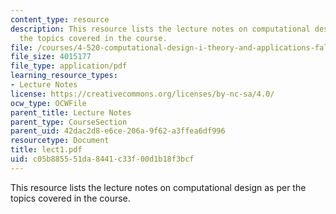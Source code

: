 ```yaml
---
content_type: resource
description: This resource lists the lecture notes on computational design as per
  the topics covered in the course.
file: /courses/4-520-computational-design-i-theory-and-applications-fall-2005/c05b885551da8441c33f00d1b18f3bcf_lect1.pdf
file_size: 4015177
file_type: application/pdf
learning_resource_types:
- Lecture Notes
license: https://creativecommons.org/licenses/by-nc-sa/4.0/
ocw_type: OCWFile
parent_title: Lecture Notes
parent_type: CourseSection
parent_uid: 42dac2d8-e6ce-206a-9f62-a3ffea6df996
resourcetype: Document
title: lect1.pdf
uid: c05b8855-51da-8441-c33f-00d1b18f3bcf
---
```

This resource lists the lecture notes on computational design as per the topics covered in the course.